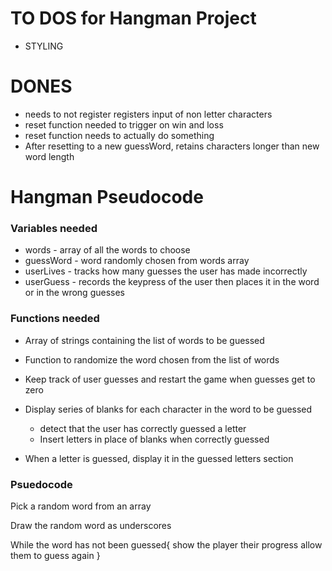 # TO DOS for Hangman Project
* STYLING

# DONES
* needs to not register registers input of non letter characters 
* reset function needed to trigger on win and loss
* reset function needs to actually do something
* After resetting to a new guessWord, retains characters longer than new word length




# Hangman Pseudocode

### Variables needed
* words - array of all the words to choose
* guessWord - word randomly chosen from words array
* userLives - tracks how many guesses the user has made incorrectly
* userGuess - records the keypress of the user then places it in the word or in the wrong guesses

### Functions needed
* Array of strings containing the list of words to be guessed 

* Function to randomize the word chosen from the list of words

* Keep track of user guesses and restart the game when guesses get to zero

* Display series of blanks for each character in the word to be guessed
    * detect that the user has correctly guessed a letter
    * Insert letters in place of blanks when correctly guessed
    

* When a letter is guessed, display it in the guessed letters section

### Psuedocode

Pick a random word from an array

Draw the random word as underscores

While the word has not been guessed{
    show the player their progress
    allow them to guess again
}
